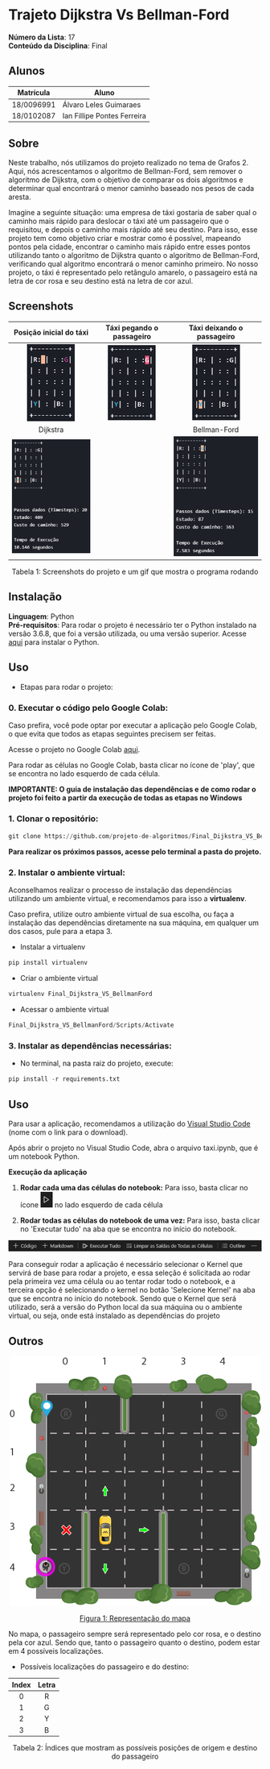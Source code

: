 # Trajeto Dijkstra Vs Bellman-Ford

**Número da Lista**: 17<br>
**Conteúdo da Disciplina**: Final<br>

## Alunos
|Matrícula | Aluno |
| -- | -- |
| 18/0096991  |  Álvaro Leles Guimaraes |
| 18/0102087  |  Ian Fillipe Pontes Ferreira |

## Sobre 
Neste trabalho, nós utilizamos do projeto realizado no tema de Grafos 2. Aqui, nós acrescentamos o algoritmo de Bellman-Ford, sem remover o algoritmo de Dijkstra, com o objetivo de comparar os dois algoritmos e determinar qual encontrará o menor caminho baseado nos pesos de cada aresta.

Imagine a seguinte situação: uma empresa de táxi gostaria de saber qual o caminho mais rápido para deslocar o táxi até um passageiro que o requisitou, e depois o caminho mais rápido até seu destino. Para isso, esse projeto tem como objetivo criar e mostrar como é possível, mapeando pontos pela cidade, encontrar o caminho mais rápido entre esses pontos utilizando tanto o algoritmo de Dijkstra quanto o algoritmo de Bellman-Ford, verificando qual algoritmo encontrará o menor caminho primeiro. No nosso projeto, o táxi é representado pelo retângulo amarelo, o passageiro está na letra de cor rosa e seu destino está na letra de cor azul.

## Screenshots

<div align="center">

Posição inicial do táxi | Táxi pegando o passageiro | Táxi deixando o passageiro
:---------: | :------: | :-------:
![imagem](assets/inicio.png) | ![imagem](assets/meio.png) | ![imagem](assets/fim.png)
| Dijkstra | | Bellman-Ford
| ![imagem](assets/dijkstra.gif) | | ![imagem](assets/bellman_ford.gif)

</div>

<div align="center">
Tabela 1: Screenshots do projeto e um gif que mostra o programa rodando
</div>

## Instalação 
**Linguagem**: Python<br>
**Pré-requisitos**: Para rodar o projeto é necessário ter o Python instalado na versão 3.6.8, que foi a versão utilizada, ou uma versão superior. Acesse <a href="https://www.python.org" target="_blank">aqui</a> para instalar o Python.

## Uso 

- Etapas para rodar o projeto:

### **0. Executar o código pelo Google Colab:**

Caso prefira, você pode optar por executar a aplicação pelo Google Colab, o que evita que todos as etapas seguintes precisem ser feitas.

Acesse o projeto no Google Colab <a href="https://colab.research.google.com/drive/12pdA2SSu1Hp3DRPEh8b6xvHRSIacYWsY?usp=sharing" target="_blank">aqui</a>.

Para rodar as células no Google Colab, basta clicar no ícone de 'play', que se encontra no lado esquerdo de cada célula.

**IMPORTANTE: O guia de instalação das dependências e de como rodar o projeto foi feito a partir da execução de todas as etapas no Windows**

### **1. Clonar o repositório:**

```python
git clone https://github.com/projeto-de-algoritmos/Final_Dijkstra_VS_BellmanFord.git
```

**Para realizar os próximos passos, acesse pelo terminal a pasta do projeto.**

### **2. Instalar o ambiente virtual:**

Aconselhamos realizar o processo de instalação das dependências utilizando um ambiente virtual, e recomendamos para isso a **virtualenv**. 

Caso prefira, utilize outro ambiente virtual de sua escolha, ou faça a instalação das dependências diretamente na sua máquina, em qualquer um dos casos, pule para a etapa 3.

- Instalar a virtualenv
```python
pip install virtualenv
```

- Criar o ambiente virtual
```python
virtualenv Final_Dijkstra_VS_BellmanFord
```

- Acessar o ambiente virtual
```python
Final_Dijkstra_VS_BellmanFord/Scripts/Activate
```

### **3. Instalar as dependências necessárias:** 

- No terminal, na pasta raiz do projeto, execute: 
```python
pip install -r requirements.txt
```

## Uso 

Para usar a aplicação, recomendamos a utilização do [Visual Studio Code](https://code.visualstudio.com/download) (nome com o link para o download).

Após abrir o projeto no Visual Studio Code, abra o arquivo taxi.ipynb, que é um notebook Python.

**Execução da aplicação**

1. **Rodar cada uma das células do notebook:** Para isso, basta clicar no ícone ![imagem](assets/rodar_celula.PNG) no lado esquerdo de cada célula

2. **Rodar todas as células do notebook de uma vez:** Para isso, basta clicar no 'Executar tudo' na aba que se encontra no início do notebook.

![imagem](assets/rodar_notebook.PNG)

Para conseguir rodar a aplicação é necessário selecionar o Kernel que servirá de base para rodar a projeto, e essa seleção é solicitada ao rodar pela primeira vez uma célula ou ao tentar rodar todo o notebook, e a terceira opção é selecionando o kernel no botão 'Selecione Kernel' na aba que se encontra no início do notebook. Sendo que o Kernel que será utilizado, será a versão do Python local da sua máquina ou o ambiente virtual, ou seja, onde está instalado as dependências do projeto

## Outros 

<div align="center">

![imagem](assets/taxienv.png)

[Figura 1: Representação do mapa](./assets/taxienv.png)

</div>

No mapa, o passageiro sempre será representado pelo cor rosa, e o destino pela cor azul. Sendo que, tanto o passageiro quanto o destino, podem estar em 4 possíveis localizações.

- Possíveis localizações do passageiro e do destino:

<div align="center">

|Index|Letra
|:---:|:---:|
|  0 | R  |   
| 1  | G  |   
| 2  | Y  |  
| 3  | B  | 
</div>

<div align="center">
Tabela 2: Índices que mostram as possíveis posições de origem e destino do passageiro
</div>

